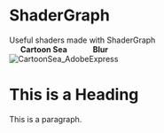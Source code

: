 # ShaderGraph
Useful shaders made with ShaderGraph<br>
<b> &nbsp;&nbsp;&nbsp;&nbsp;&nbsp;&nbsp;Cartoon Sea &nbsp;&nbsp;&nbsp;&nbsp;&nbsp;&nbsp;&nbsp;&nbsp;&nbsp;&nbsp;&nbsp;&nbsp; Blur</b><br> 
![CartoonSea_AdobeExpress](https://user-images.githubusercontent.com/82811799/229798110-601adbb7-47ef-4403-895e-147d839d93e9.gif)
<br>

<!DOCTYPE html>
<html>
<head>
<title>Page Title</title>
</head>
<body>

<h1>This is a Heading</h1>
<p>This is a paragraph.</p>

</body>
</html>






